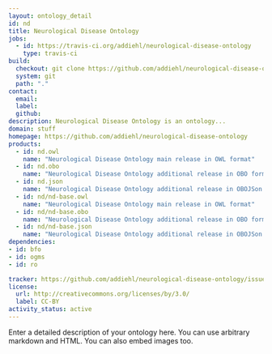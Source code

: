 ```yaml
---
layout: ontology_detail
id: nd
title: Neurological Disease Ontology
jobs:
  - id: https://travis-ci.org/addiehl/neurological-disease-ontology
    type: travis-ci
build:
  checkout: git clone https://github.com/addiehl/neurological-disease-ontology.git
  system: git
  path: "."
contact:
  email: 
  label: 
  github: 
description: Neurological Disease Ontology is an ontology...
domain: stuff
homepage: https://github.com/addiehl/neurological-disease-ontology
products:
  - id: nd.owl
    name: "Neurological Disease Ontology main release in OWL format"
  - id: nd.obo
    name: "Neurological Disease Ontology additional release in OBO format"
  - id: nd.json
    name: "Neurological Disease Ontology additional release in OBOJSon format"
  - id: nd/nd-base.owl
    name: "Neurological Disease Ontology main release in OWL format"
  - id: nd/nd-base.obo
    name: "Neurological Disease Ontology additional release in OBO format"
  - id: nd/nd-base.json
    name: "Neurological Disease Ontology additional release in OBOJSon format"
dependencies:
- id: bfo
- id: ogms
- id: ro

tracker: https://github.com/addiehl/neurological-disease-ontology/issues
license:
  url: http://creativecommons.org/licenses/by/3.0/
  label: CC-BY
activity_status: active
---
```


Enter a detailed description of your ontology here. You can use arbitrary markdown and HTML.
You can also embed images too.

